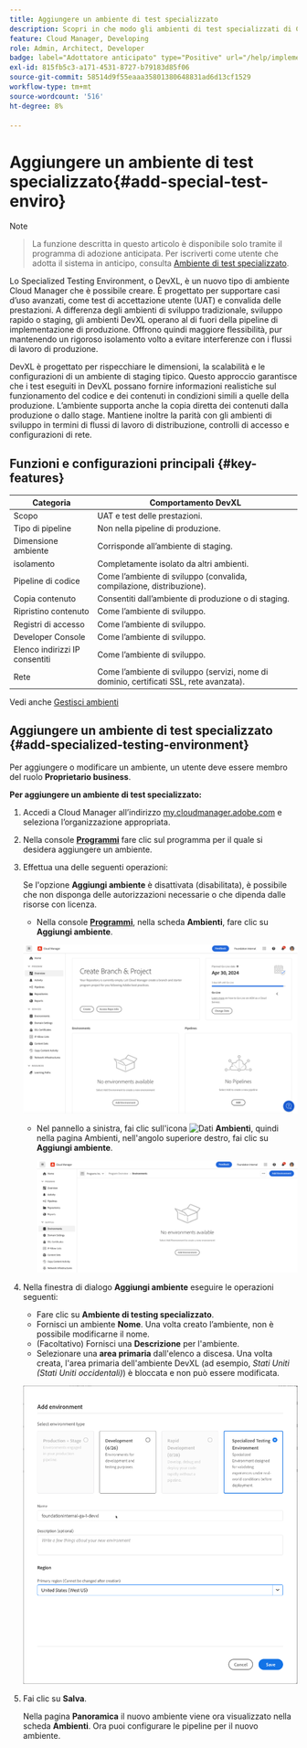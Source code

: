 ```yaml
---
title: Aggiungere un ambiente di test specializzato
description: Scopri in che modo gli ambienti di test specializzati di Cloud Manager forniscono uno spazio dedicato per convalidare le funzioni in condizioni prossime alla produzione, ideali per i test di stress e i controlli avanzati di pre-distribuzione.
feature: Cloud Manager, Developing
role: Admin, Architect, Developer
badge: label="Adottatore anticipato" type="Positive" url="/help/implementing/cloud-manager/release-notes/current.md#gitlab-bitbucket"
exl-id: 815fb5c3-a171-4531-8727-b79183d85f06
source-git-commit: 58514d9f55eaaa35801380648831ad6d13cf1529
workflow-type: tm+mt
source-wordcount: '516'
ht-degree: 8%

---
```


# Aggiungere un ambiente di test specializzato{#add-special-test-enviro}

>[!NOTE]
>
>>La funzione descritta in questo articolo è disponibile solo tramite il programma di adozione anticipata. Per iscriverti come utente che adotta il sistema in anticipo, consulta [Ambiente di test specializzato](/help/implementing/cloud-manager/release-notes/current.md#specialized-test-environment).

Lo Specialized Testing Environment, o DevXL, è un nuovo tipo di ambiente Cloud Manager che è possibile creare. È progettato per supportare casi d’uso avanzati, come test di accettazione utente (UAT) e convalida delle prestazioni. A differenza degli ambienti di sviluppo tradizionale, sviluppo rapido o staging, gli ambienti DevXL operano al di fuori della pipeline di implementazione di produzione. Offrono quindi maggiore flessibilità, pur mantenendo un rigoroso isolamento volto a evitare interferenze con i flussi di lavoro di produzione.

DevXL è progettato per rispecchiare le dimensioni, la scalabilità e le configurazioni di un ambiente di staging tipico. Questo approccio garantisce che i test eseguiti in DevXL possano fornire informazioni realistiche sul funzionamento del codice e dei contenuti in condizioni simili a quelle della produzione. L’ambiente supporta anche la copia diretta dei contenuti dalla produzione o dallo stage. Mantiene inoltre la parità con gli ambienti di sviluppo in termini di flussi di lavoro di distribuzione, controlli di accesso e configurazioni di rete.

## Funzioni e configurazioni principali {#key-features}

| Categoria | Comportamento DevXL |
| --- | --- |
| Scopo | UAT e test delle prestazioni. |
| Tipo di pipeline | Non nella pipeline di produzione. |
| Dimensione ambiente | Corrisponde all’ambiente di staging. |
| isolamento | Completamente isolato da altri ambienti. |
| Pipeline di codice | Come l’ambiente di sviluppo (convalida, compilazione, distribuzione). |
| Copia contenuto | Consentiti dall’ambiente di produzione o di staging. |
| Ripristino contenuto | Come l’ambiente di sviluppo. |
| Registri di accesso | Come l’ambiente di sviluppo. |
| Developer Console | Come l’ambiente di sviluppo. |
| Elenco indirizzi IP consentiti | Come l’ambiente di sviluppo. |
| Rete | Come l’ambiente di sviluppo (servizi, nome di dominio, certificati SSL, rete avanzata). |

Vedi anche [Gestisci ambienti](/help/implementing/cloud-manager/manage-environments.md)

## Aggiungere un ambiente di test specializzato {#add-specialized-testing-environment}

Per aggiungere o modificare un ambiente, un utente deve essere membro del ruolo **Proprietario business**.

**Per aggiungere un ambiente di test specializzato:**

1. Accedi a Cloud Manager all’indirizzo [my.cloudmanager.adobe.com](https://my.cloudmanager.adobe.com/) e seleziona l’organizzazione appropriata.

1. Nella console **[Programmi](/help/implementing/cloud-manager/navigation.md#my-programs)** fare clic sul programma per il quale si desidera aggiungere un ambiente.

1. Effettua una delle seguenti operazioni:

   Se l&#39;opzione **Aggiungi ambiente** è disattivata (disabilitata), è possibile che non disponga delle autorizzazioni necessarie o che dipenda dalle risorse con licenza.

   * Nella console **[Programmi](/help/implementing/cloud-manager/navigation.md#my-programs)**, nella scheda **Ambienti**, fare clic su **Aggiungi ambiente**.

   ![Scheda Ambienti](assets/no-environments.png)

   * Nel pannello a sinistra, fai clic sull&#39;icona ![Dati](https://spectrum.adobe.com/static/icons/workflow_18/Smock_Data_18_N.svg) **Ambienti**, quindi nella pagina Ambienti, nell&#39;angolo superiore destro, fai clic su **Aggiungi ambiente**.

     ![Scheda Ambienti](assets/environments-tab.png)

1. Nella finestra di dialogo **Aggiungi ambiente** eseguire le operazioni seguenti:

   * Fare clic su **Ambiente di testing specializzato**.
   * Fornisci un ambiente **Nome**. Una volta creato l’ambiente, non è possibile modificarne il nome.
   * (Facoltativo) Fornisci una **Descrizione** per l&#39;ambiente.
   * Selezionare una **area primaria** dall&#39;elenco a discesa. Una volta creata, l&#39;area primaria dell&#39;ambiente DevXL (ad esempio, *Stati Uniti (Stati Uniti occidentali)*) è bloccata e non può essere modificata.

   ![Finestra di dialogo Aggiungi ambiente con il pulsante di opzione Ambiente di test specializzato selezionato](assets/specialized-test-environment.png)

1. Fai clic su **Salva**.

   Nella pagina **Panoramica** il nuovo ambiente viene ora visualizzato nella scheda **Ambienti**. Ora puoi configurare le pipeline per il nuovo ambiente.
